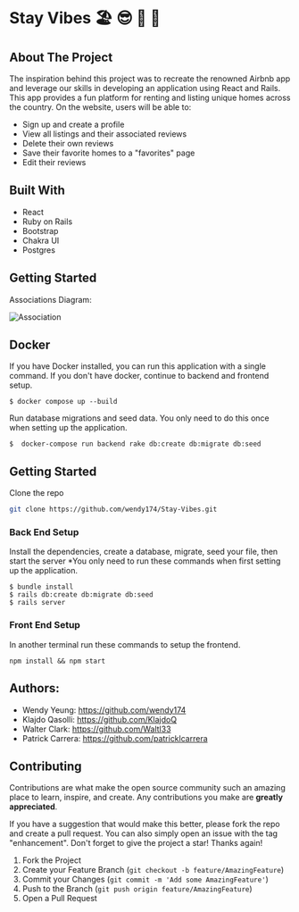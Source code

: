 # Stay Vibes 🏖️ 😎 🍹 👙
## About The Project
The inspiration behind this project was to recreate the renowned Airbnb app and leverage our skills in developing an application using React and Rails. This app provides a fun platform for renting and listing unique homes across the country. On the website, users will be able to:

* Sign up and create a profile
* View all listings and their associated reviews
* Delete their own reviews
* Save their favorite homes to a "favorites" page
* Edit their reviews

## Built With
* React 
* Ruby on Rails 
* Bootstrap
* Chakra UI
* Postgres 


## Getting Started 

Associations Diagram:

![Association](client/src/components/images/associations.png)


## Docker 

If you have Docker installed, you can run this application with a single command. 
If you don't have docker, continue to backend and frontend setup. 

```console
$ docker compose up --build 
```
Run database migrations and seed data. You only need to do this once when setting up the application. 

```console
$  docker-compose run backend rake db:create db:migrate db:seed
```


## Getting Started

Clone the repo
   ```sh
   git clone https://github.com/wendy174/Stay-Vibes.git
   ```

### Back End Setup 

Install the dependencies, create a database, migrate, seed your file, then start the server 
*You only need to run these commands when first setting up the application. 

```console
$ bundle install 
$ rails db:create db:migrate db:seed 
$ rails server
```

### Front End Setup 

In another terminal run these commands to setup the frontend. 
```
npm install && npm start
```


## Authors: 
 * Wendy Yeung:  https://github.com/wendy174
 * Klajdo Qasolli: https://github.com/KlajdoQ
 * Walter Clark: https://github.com/Waltl33
 * Patrick Carrera: https://github.com/patricklcarrera

## Contributing

Contributions are what make the open source community such an amazing place to learn, inspire, and create. Any contributions you make are **greatly appreciated**.

If you have a suggestion that would make this better, please fork the repo and create a pull request. You can also simply open an issue with the tag "enhancement".
Don't forget to give the project a star! Thanks again!

1. Fork the Project
2. Create your Feature Branch (`git checkout -b feature/AmazingFeature`)
3. Commit your Changes (`git commit -m 'Add some AmazingFeature'`)
4. Push to the Branch (`git push origin feature/AmazingFeature`)
5. Open a Pull Request
